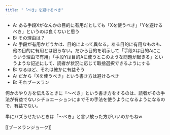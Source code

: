 ```yaml
---
title: "「べき」を避けるべき"
---
```


- A: ある手段Xがなんかの目的に有用だとしても「Xを使うべき」「Yを避けるべき」というのは良くないと思う
- B: その理由は？
- A: 手段が有用かどうかは、目的によって異なる。ある目的に有用なものも、他の目的に有用とは限らない。だから目的を明示して「手段Xは目的Aにこういう理由で有用」「手段Yは目的Aに使うとこのような問題が起きる」というような記述にして、読者が状況に応じて取捨選択できるようにする
- B: なるほど、それは確かに有益そう
- A: だから「Xを使うべき」という書き方は避けるべき
- B: それブーメラン

何かのやり方を伝えるときに「〜べき」という書き方をするのは、読者がその手法が有益でないシチュエーションにまでその手法を使うようになるようになるので、有益でない。

単にバズらせたいときは「〜べき」と言い放った方がいいのかもねw

[[ブーメランジョーク]]
